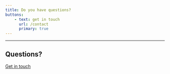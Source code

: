 ```yaml
---
title: Do you have questions?
buttons:
    - text: get in touch
      url: /contact
      primary: true  
---
```


___

## Questions?

[Get in touch](/contact)